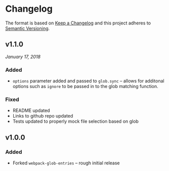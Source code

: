 # Changelog

The format is based on [Keep a Changelog](http://keepachangelog.com/en/1.0.0/)
and this project adheres to [Semantic Versioning](http://semver.org/spec/v2.0.0.html).

v1.1.0
------------------------------
*January 17, 2018*

### Added
- `options` parameter added and passed to `glob.sync` – allows for additonal options such as `ignore` to be passed in to the glob matching function.

### Fixed
- README updated
- Links to github repo updated
- Tests updated to properly mock file selection based on glob


v1.0.0
------------------------------

### Added
- Forked `webpack-glob-entries` – rough initial release